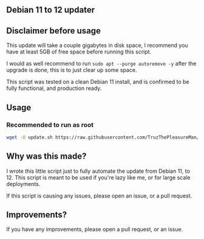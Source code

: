 ## Debian 11 to 12 updater

## Disclaimer before usage

This update will take a couple gigabytes in disk space, I recommend you have at least 5GB of free space before running this script.

I would as well recommend to run `sudo apt --purge autoremove -y` after the upgrade is done, this is to just clear up some space.

This script was tested on a clean Debian 11 install, and is confirmed to be fully functional, and production ready.

## Usage

### Recommended to run as root

```bash
wget -O update.sh https://raw.githubusercontent.com/TruzThePleasureMan/Debian-11-to-12-updater/master/update.sh && chmod +x update.sh && ./update.sh
```

## Why was this made?

I wrote this little script just to fully automate the update from Debian 11, to 12. This script is meant to be used if you're lazy like me, or for large scale deployments.

If this script is causing any issues, please open an issue, or a pull request.

## Improvements?

If you have any improvements, please open a pull request, or an issue.

